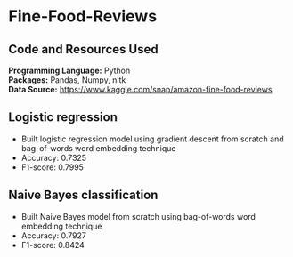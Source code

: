 # Fine-Food-Reviews

## Code and Resources Used
**Programming Language:** Python  
**Packages:** Pandas, Numpy, nltk  
**Data Source:**  https://www.kaggle.com/snap/amazon-fine-food-reviews

## Logistic regression
* Built logistic regression model using gradient descent from scratch and bag-of-words word embedding technique
* Accuracy: 0.7325
* F1-score: 0.7995

## Naive Bayes classification
* Built Naive Bayes model from scratch using bag-of-words word embedding technique
* Accuracy: 0.7927
* F1-score: 0.8424
